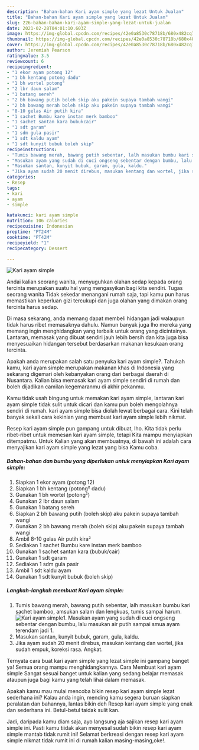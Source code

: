 ```yaml
---
description: "Bahan-bahan Kari ayam simple yang lezat Untuk Jualan"
title: "Bahan-bahan Kari ayam simple yang lezat Untuk Jualan"
slug: 226-bahan-bahan-kari-ayam-simple-yang-lezat-untuk-jualan
date: 2021-02-28T04:01:10.603Z
image: https://img-global.cpcdn.com/recipes/42e0a8530c78718b/680x482cq70/kari-ayam-simple-foto-resep-utama.jpg
thumbnail: https://img-global.cpcdn.com/recipes/42e0a8530c78718b/680x482cq70/kari-ayam-simple-foto-resep-utama.jpg
cover: https://img-global.cpcdn.com/recipes/42e0a8530c78718b/680x482cq70/kari-ayam-simple-foto-resep-utama.jpg
author: Jeremiah Pearson
ratingvalue: 3.5
reviewcount: 6
recipeingredient:
- "1 ekor ayam potong 12"
- "1 bh kentang potong dadu"
- "1 bh wortel potong"
- "2 lbr daun salam"
- "1 batang sereh"
- "2 bh bawang putih boleh skip aku pakein supaya tambah wangi"
- "2 bh bawang merah boleh skip aku pakein supaya tambah wangi"
- "8-10 gelas Air putih kira"
- "1 sachet Bumbu kare instan merk bamboo"
- "1 sachet santan kara bubukcair"
- "1 sdt garam"
- "1 sdm gula pasir"
- "1 sdt kaldu ayam"
- "1 sdt kunyit bubuk boleh skip"
recipeinstructions:
- "Tumis bawang merah, bawang putih sebentar, lalh masukan bumbu kari sachet bamboo, amsukan salam dan lengkuas, tumis sampai harum."
- "Masukan ayam yang sudah di cuci ongseng sebentar dengan bumbu, lalu masukan air putih sampai smua ayam terendam jadi 1."
- "Masukan santan, kunyit bubuk, garam, gula, kaldu."
- "Jika ayam sudah 20 menit direbus, masukan kentang dan wortel, jika sudah empuk, koreksi rasa. Angkat."
categories:
- Resep
tags:
- kari
- ayam
- simple

katakunci: kari ayam simple 
nutrition: 106 calories
recipecuisine: Indonesian
preptime: "PT24M"
cooktime: "PT42M"
recipeyield: "1"
recipecategory: Dessert

---
```



![Kari ayam simple](https://img-global.cpcdn.com/recipes/42e0a8530c78718b/680x482cq70/kari-ayam-simple-foto-resep-utama.jpg)

Andai kalian seorang wanita, menyuguhkan olahan sedap kepada orang tercinta merupakan suatu hal yang mengasyikan bagi kita sendiri. Tugas seorang  wanita Tidak sekedar menangani rumah saja, tapi kamu pun harus memastikan keperluan gizi tercukupi dan juga olahan yang dimakan orang tercinta harus sedap.

Di masa  sekarang, anda memang dapat membeli hidangan jadi walaupun tidak harus ribet memasaknya dahulu. Namun banyak juga lho mereka yang memang ingin menghidangkan yang terbaik untuk orang yang dicintainya. Lantaran, memasak yang dibuat sendiri jauh lebih bersih dan kita juga bisa menyesuaikan hidangan tersebut berdasarkan makanan kesukaan orang tercinta. 



Apakah anda merupakan salah satu penyuka kari ayam simple?. Tahukah kamu, kari ayam simple merupakan makanan khas di Indonesia yang sekarang digemari oleh kebanyakan orang dari berbagai daerah di Nusantara. Kalian bisa memasak kari ayam simple sendiri di rumah dan boleh dijadikan camilan kegemaranmu di akhir pekanmu.

Kamu tidak usah bingung untuk memakan kari ayam simple, lantaran kari ayam simple tidak sulit untuk dicari dan kamu pun boleh mengolahnya sendiri di rumah. kari ayam simple bisa diolah lewat berbagai cara. Kini telah banyak sekali cara kekinian yang membuat kari ayam simple lebih nikmat.

Resep kari ayam simple pun gampang untuk dibuat, lho. Kita tidak perlu ribet-ribet untuk memesan kari ayam simple, tetapi Kita mampu menyiapkan ditempatmu. Untuk Kalian yang akan membuatnya, di bawah ini adalah cara menyajikan kari ayam simple yang lezat yang bisa Kamu coba.

<!--inarticleads1-->

##### Bahan-bahan dan bumbu yang diperlukan untuk menyiapkan Kari ayam simple:

1. Siapkan 1 ekor ayam (potong 12)
1. Siapkan 1 bh kentang (potong² dadu)
1. Gunakan 1 bh wortel (potong²)
1. Gunakan 2 lbr daun salam
1. Gunakan 1 batang sereh
1. Siapkan 2 bh bawang putih (boleh skip) aku pakein supaya tambah wangi
1. Gunakan 2 bh bawang merah (boleh skip) aku pakein supaya tambah wangi
1. Ambil 8-10 gelas Air putih kira²
1. Sediakan 1 sachet Bumbu kare instan merk bamboo
1. Gunakan 1 sachet santan kara (bubuk/cair)
1. Gunakan 1 sdt garam
1. Sediakan 1 sdm gula pasir
1. Ambil 1 sdt kaldu ayam
1. Gunakan 1 sdt kunyit bubuk (boleh skip)




<!--inarticleads2-->

##### Langkah-langkah membuat Kari ayam simple:

1. Tumis bawang merah, bawang putih sebentar, lalh masukan bumbu kari sachet bamboo, amsukan salam dan lengkuas, tumis sampai harum.
<img src="https://img-global.cpcdn.com/steps/3aa494cafc609f2b/160x128cq70/kari-ayam-simple-langkah-memasak-1-foto.jpg" alt="Kari ayam simple">1. Masukan ayam yang sudah di cuci ongseng sebentar dengan bumbu, lalu masukan air putih sampai smua ayam terendam jadi 1.
1. Masukan santan, kunyit bubuk, garam, gula, kaldu.
1. Jika ayam sudah 20 menit direbus, masukan kentang dan wortel, jika sudah empuk, koreksi rasa. Angkat.




Ternyata cara buat kari ayam simple yang lezat simple ini gampang banget ya! Semua orang mampu menghidangkannya. Cara Membuat kari ayam simple Sangat sesuai banget untuk kalian yang sedang belajar memasak ataupun juga bagi kamu yang telah lihai dalam memasak.

Apakah kamu mau mulai mencoba bikin resep kari ayam simple lezat sederhana ini? Kalau anda ingin, mending kamu segera buruan siapkan peralatan dan bahannya, lantas bikin deh Resep kari ayam simple yang enak dan sederhana ini. Betul-betul taidak sulit kan. 

Jadi, daripada kamu diam saja, ayo langsung aja sajikan resep kari ayam simple ini. Pasti kamu tiidak akan menyesal sudah bikin resep kari ayam simple mantab tidak rumit ini! Selamat berkreasi dengan resep kari ayam simple nikmat tidak rumit ini di rumah kalian masing-masing,oke!.

